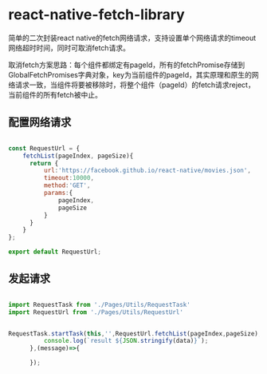# react-native-fetch-library
简单的二次封装react native的fetch网络请求，支持设置单个网络请求的timeout网络超时时间，同时可取消fetch请求。

取消fetch方案思路：每个组件都绑定有pageId，所有的fetchPromise存储到GlobalFetchPromises字典对象，key为当前组件的pageId，其实原理和原生的网络请求一致，当组件将要被移除时，将整个组件（pageId）的fetch请求reject，当前组件的所有fetch被中止。



## 配置网络请求

```javascript

const RequestUrl = {
    fetchList(pageIndex, pageSize){
      return {
          url:'https://facebook.github.io/react-native/movies.json',
          timeout:10000,
          method:'GET',
          params:{
              pageIndex,
              pageSize
          }
      }
    }
};

export default RequestUrl;

```


## 发起请求

```javascript

import RequestTask from './Pages/Utils/RequestTask'
import RequestUrl from './Pages/Utils/RequestUrl'


RequestTask.startTask(this,'',RequestUrl.fetchList(pageIndex,pageSize), true,true,(data)=>{
          console.log(`result ${JSON.stringify(data)}`);
      },(message)=>{

      });

```
